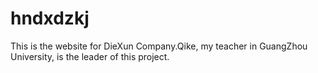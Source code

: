 # hndxdzkj
This is the website for DieXun Company.Qike, my teacher in GuangZhou University, is the leader of this project.
